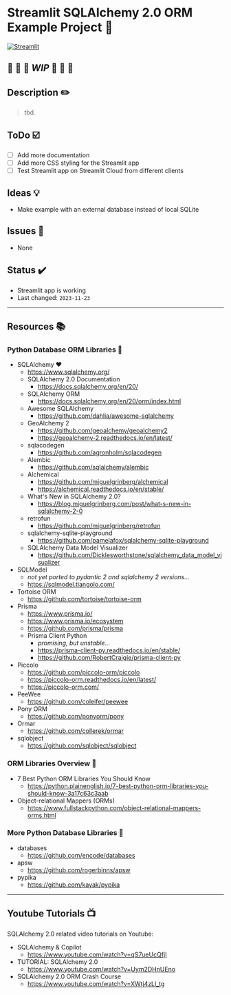 <!-- markdownlint-disable MD026 -->
# Streamlit SQLAlchemy 2.0 ORM Example Project :dvd:

[![Streamlit](https://img.shields.io/badge/Go%20To-Streamlit%20Cloud-red?logo=streamlit)](https://app-sqlalchemy-mfda3ohswwpiu7vamuy54p.streamlit.app/)

## :construction: :construction: :construction: *WIP* :construction: :construction: :construction:

## Description :pencil2:

> tbd.

## ToDo :ballot_box_with_check:

- [ ] Add more documentation
- [ ] Add more CSS styling for the Streamlit app
- [ ] Test Streamlit app on Streamlit Cloud from different clients

## Ideas :bulb:

- Make example with an external database instead of local SQLite

## Issues :bug:

- None

## Status :heavy_check_mark:

- Streamlit app is working
- Last changed: `2023-11-23`

---

## Resources :books:

### Python Database ORM Libraries :snake:

- SQLAlchemy :heart:
  - <https://www.sqlalchemy.org/>
  - SQLAlchemy 2.0 Documentation
    - <https://docs.sqlalchemy.org/en/20/>
  - SQLAlchemy ORM
    - <https://docs.sqlalchemy.org/en/20/orm/index.html>
  - Awesome SQLAlchemy
    - <https://github.com/dahlia/awesome-sqlalchemy>
  - GeoAlchemy 2
    - <https://github.com/geoalchemy/geoalchemy2>
    - <https://geoalchemy-2.readthedocs.io/en/latest/>
  - sqlacodegen
    - <https://github.com/agronholm/sqlacodegen>
  - Alembic
    - <https://github.com/sqlalchemy/alembic>
  - Alchemical
    - <https://github.com/miguelgrinberg/alchemical>
    - <https://alchemical.readthedocs.io/en/stable/>
  - What's New in SQLAlchemy 2.0?
    - <https://blog.miguelgrinberg.com/post/what-s-new-in-sqlalchemy-2-0>
  - retrofun
    - <https://github.com/miguelgrinberg/retrofun>
  - sqlalchemy-sqlite-playground
    - <https://github.com/pamelafox/sqlalchemy-sqlite-playground>
  - SQLAlchemy Data Model Visualizer
    - <https://github.com/Dicklesworthstone/sqlalchemy_data_model_visualizer>
- SQLModel
  - *not yet ported to pydantic 2 and sqlalchemy 2 versions...*
  - <https://sqlmodel.tiangolo.com/>
- Tortoise ORM
  - <https://github.com/tortoise/tortoise-orm>
- Prisma
  - <https://www.prisma.io/>
  - <https://www.prisma.io/ecosystem>
  - <https://github.com/prisma/prisma>
  - Prisma Client Python
    - *promising, but unstable...*
    - <https://prisma-client-py.readthedocs.io/en/stable/>
    - <https://github.com/RobertCraigie/prisma-client-py>
- Piccolo
  - <https://github.com/piccolo-orm/piccolo>
  - <https://piccolo-orm.readthedocs.io/en/latest/>
  - <https://piccolo-orm.com/>
- PeeWee
  - <https://github.com/coleifer/peewee>
- Pony ORM
  - <https://github.com/ponyorm/pony>
- Ormar
  - <https://github.com/collerek/ormar>
- sqlobject
  - <https://github.com/sqlobject/sqlobject>

### ORM Libraries Overview :telescope:

- 7 Best Python ORM Libraries You Should Know
  - <https://python.plainenglish.io/7-best-python-orm-libraries-you-should-know-3a17c63c3aab>
- Object-relational Mappers (ORMs)
  - <https://www.fullstackpython.com/object-relational-mappers-orms.html>

### More Python Database Libraries :snake:

- databases
  - <https://github.com/encode/databases>
- apsw
  - <https://github.com/rogerbinns/apsw>
- pypika
  - <https://github.com/kayak/pypika>

---

## Youtube Tutorials :tv:

SQLAlchemy 2.0 related video tutorials on Youtube:

- SQLAlchemy & Copilot
  - <https://www.youtube.com/watch?v=qS7ueUcQfjI>
- TUTORIAL: SQLAlchemy 2.0
  - <https://www.youtube.com/watch?v=Uym2DHnUEno>
- SQLAlchemy 2.0 ORM Crash Course
  - <https://www.youtube.com/watch?v=XWtj4zLl_tg>
